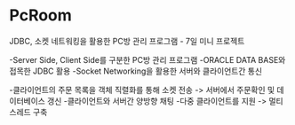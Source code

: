 # PcRoom
JDBC, 소켓 네트워킹을 활용한 PC방 관리 프로그램 - 7일 미니 프로젝트

-Server Side, Client Side를 구분한 PC방 관리 프로그램
-ORACLE DATA BASE와 접목한 JDBC 활용
-Socket Networking을 활용한 서버와 클라이언트간 통신

-클라이언트의 주문 목록을 객체 직렬화를 통해 소켓 전송 -> 서버에서 주문확인 및 데이터베이스 갱신
-클라이언트와 서버간 양방향 채팅
-다중 클라이언트를 지원 -> 멀티 스레드 구축
